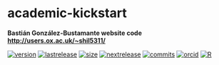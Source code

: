 # academic-kickstart
**Bastián González-Bustamante website code** \
**http://users.ox.ac.uk/~shil5311/**

[![version](https://img.shields.io/badge/version-v2.5.2-blue.svg)](https://github.com/bgonzalezbustamante/academic-hugo/blob/master/changelog.txt) [![lastrelease](https://img.shields.io/badge/latest%20release-February%202020-orange.svg)](http://users.ox.ac.uk/~shil5311/) [![size](https://img.shields.io/badge/HTML%20size-4%2E34MB-blue.svg)](http://users.ox.ac.uk/~shil5311/) [![nextrelease](https://img.shields.io/badge/next%20release-February%202020-red.svg)](https://github.com/bgonzalezbustamante/academic-hugo/blob/master/changelog.txt) [![commits](https://img.shields.io/badge/commits-10-yellow.svg)](https://github.com/bgonzalezbustamante/academic-hugo/blob/master/changelog.txt) [![orcid](https://img.shields.io/badge/ORCID%20iD-0000--0003--1510--6820-brightgreen.svg)](http://orcid.org/0000-0003-1510-6820) [![R](https://img.shields.io/badge/Made%20with-R%20v3.6.1-1f425f.svg)](https://cran.r-project.org/)
